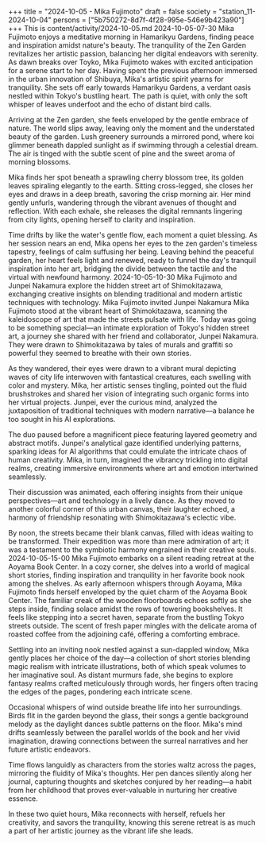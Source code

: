 +++
title = "2024-10-05 - Mika Fujimoto"
draft = false
society = "station_11-2024-10-04"
persons = ["5b750272-8d7f-4f28-995e-546e9b423a90"]
+++
This is content/activity/2024-10-05.md
2024-10-05-07-30
Mika Fujimoto enjoys a meditative morning in Hamarikyu Gardens, finding peace and inspiration amidst nature's beauty. The tranquility of the Zen Garden revitalizes her artistic passion, balancing her digital endeavors with serenity.
As dawn breaks over Toyko, Mika Fujimoto wakes with excited anticipation for a serene start to her day. Having spent the previous afternoon immersed in the urban innovation of Shibuya, Mika's artistic spirit yearns for tranquility. She sets off early towards Hamarikyu Gardens, a verdant oasis nestled within Tokyo's bustling heart. The path is quiet, with only the soft whisper of leaves underfoot and the echo of distant bird calls.

Arriving at the Zen garden, she feels enveloped by the gentle embrace of nature. The world slips away, leaving only the moment and the understated beauty of the garden. Lush greenery surrounds a mirrored pond, where koi glimmer beneath dappled sunlight as if swimming through a celestial dream. The air is tinged with the subtle scent of pine and the sweet aroma of morning blossoms. 

Mika finds her spot beneath a sprawling cherry blossom tree, its golden leaves spiraling elegantly to the earth. Sitting cross-legged, she closes her eyes and draws in a deep breath, savoring the crisp morning air. Her mind gently unfurls, wandering through the vibrant avenues of thought and reflection. With each exhale, she releases the digital remnants lingering from city lights, opening herself to clarity and inspiration. 

Time drifts by like the water's gentle flow, each moment a quiet blessing. As her session nears an end, Mika opens her eyes to the zen garden's timeless tapestry, feelings of calm suffusing her being. Leaving behind the peaceful garden, her heart feels light and renewed, ready to funnel the day's tranquil inspiration into her art, bridging the divide between the tactile and the virtual with newfound harmony.
2024-10-05-10-30
Mika Fujimoto and Junpei Nakamura explore the hidden street art of Shimokitazawa, exchanging creative insights on blending traditional and modern artistic techniques with technology.
Mika Fujimoto invited Junpei Nakamura
Mika Fujimoto stood at the vibrant heart of Shimokitazawa, scanning the kaleidoscope of art that made the streets pulsate with life. Today was going to be something special—an intimate exploration of Tokyo's hidden street art, a journey she shared with her friend and collaborator, Junpei Nakamura. They were drawn to Shimokitazawa by tales of murals and graffiti so powerful they seemed to breathe with their own stories.

As they wandered, their eyes were drawn to a vibrant mural depicting waves of city life interwoven with fantastical creatures, each swelling with color and mystery. Mika, her artistic senses tingling, pointed out the fluid brushstrokes and shared her vision of integrating such organic forms into her virtual projects. Junpei, ever the curious mind, analyzed the juxtaposition of traditional techniques with modern narrative—a balance he too sought in his AI explorations.

The duo paused before a magnificent piece featuring layered geometry and abstract motifs. Junpei's analytical gaze identified underlying patterns, sparking ideas for AI algorithms that could emulate the intricate chaos of human creativity. Mika, in turn, imagined the vibrancy trickling into digital realms, creating immersive environments where art and emotion intertwined seamlessly.

Their discussion was animated, each offering insights from their unique perspectives—art and technology in a lively dance. As they moved to another colorful corner of this urban canvas, their laughter echoed, a harmony of friendship resonating with Shimokitazawa's eclectic vibe.

By noon, the streets became their blank canvas, filled with ideas waiting to be transformed. Their expedition was more than mere admiration of art; it was a testament to the symbiotic harmony engrained in their creative souls.
2024-10-05-15-00
Mika Fujimoto embarks on a silent reading retreat at the Aoyama Book Center. In a cozy corner, she delves into a world of magical short stories, finding inspiration and tranquility in her favorite book nook among the shelves.
As early afternoon whispers through Aoyama, Mika Fujimoto finds herself enveloped by the quiet charm of the Aoyama Book Center. The familiar creak of the wooden floorboards echoes softly as she steps inside, finding solace amidst the rows of towering bookshelves. It feels like stepping into a secret haven, separate from the bustling Tokyo streets outside. The scent of fresh paper mingles with the delicate aroma of roasted coffee from the adjoining café, offering a comforting embrace.

Settling into an inviting nook nestled against a sun-dappled window, Mika gently places her choice of the day—a collection of short stories blending magic realism with intricate illustrations, both of which speak volumes to her imaginative soul. As distant murmurs fade, she begins to explore fantasy realms crafted meticulously through words, her fingers often tracing the edges of the pages, pondering each intricate scene.

Occasional whispers of wind outside breathe life into her surroundings. Birds flit in the garden beyond the glass, their songs a gentle background melody as the daylight dances subtle patterns on the floor. Mika's mind drifts seamlessly between the parallel worlds of the book and her vivid imagination, drawing connections between the surreal narratives and her future artistic endeavors.

Time flows languidly as characters from the stories waltz across the pages, mirroring the fluidity of Mika's thoughts. Her pen dances silently along her journal, capturing thoughts and sketches conjured by her reading—a habit from her childhood that proves ever-valuable in nurturing her creative essence.

In these two quiet hours, Mika reconnects with herself, refuels her creativity, and savors the tranquility, knowing this serene retreat is as much a part of her artistic journey as the vibrant life she leads.
